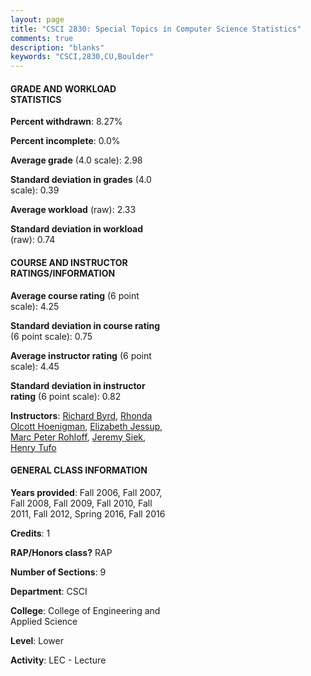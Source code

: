 ```yaml
---
layout: page
title: "CSCI 2830: Special Topics in Computer Science Statistics"
comments: true
description: "blanks"
keywords: "CSCI,2830,CU,Boulder"
---
```

<head>
<script src="https://ajax.googleapis.com/ajax/libs/jquery/2.1.3/jquery.min.js"></script>
<script src="https://dl.dropboxusercontent.com/s/pc42nxpaw1ea4o9/highcharts.js?dl=0"></script>
<!-- <script src="../assets/js/highcharts.js"></script> -->
<style type="text/css">@font-face {
	font-family: "Bebas Neue";
	src: url(https://www.filehosting.org/file/details/544349/BebasNeue Regular.otf) format("opentype");
	}
	h1.Bebas { 
		font-family: "Bebas Neue", Verdana, Tahoma;
	}
</style>
</head>
<body>
	<div id="container" style="float: right; width: 45%; height: 88%; margin-left: 2.5%; margin-right: 2.5%;"></div>
	<script language="JavaScript">
		$(document).ready(function() {
		var chart = {type: 'column'};
		var title = {text: 'Grade Distribution'};
		var xAxis = {categories: ['A','B','C','D','F'],crosshair: true};
		var yAxis = {min: 0,title: {text: 'Percentage'}};
		var tooltip = {headerFormat: '<center><b><span style="font-size:20px">{point.key}</span></b></center>',
		               pointFormat: '<td style="padding:0"><b>{point.y:.1f}%</b></td>',
		               footerFormat: '</table>',shared: true,useHTML: true};
		var plotOptions = {column: {pointPadding: 0.0,borderWidth: 0}};  
		var credits = {enabled: false};var series= [{name: 'Percent',data: [37.01,33.49,22.34,6.13,1.03,]}];
		var json = {};
		json.chart = chart;
		json.title = title;
		json.tooltip = tooltip;
		json.xAxis = xAxis;
		json.yAxis = yAxis;  
		json.series = series;
		json.plotOptions = plotOptions;  
		json.credits = credits;
		$('#container').highcharts(json);
	});
	</script>
</body>
			   
#### GRADE AND WORKLOAD STATISTICS

**Percent withdrawn**: 8.27%

**Percent incomplete**: 0.0%

**Average grade** (4.0 scale): 2.98

**Standard deviation in grades** (4.0 scale): 0.39

**Average workload** (raw): 2.33

**Standard deviation in workload** (raw): 0.74

#### COURSE AND INSTRUCTOR RATINGS/INFORMATION

**Average course rating** (6 point scale): 4.25

**Standard deviation in course rating** (6 point scale): 0.75

**Average instructor rating** (6 point scale): 4.45

**Standard deviation in instructor rating** (6 point scale): 0.82

**Instructors**: <a href='../../instructors/Richard_Byrd'>Richard Byrd</a>, <a href='../../instructors/Rhonda_Olcott_Hoenigman'>Rhonda Olcott Hoenigman</a>, <a href='../../instructors/Elizabeth_Jessup'>Elizabeth Jessup</a>, <a href='../../instructors/Marc_Peter_Rohloff'>Marc Peter Rohloff</a>, <a href='../../instructors/Jeremy_Siek'>Jeremy Siek</a>, <a href='../../instructors/Henry_Tufo'>Henry Tufo</a>

#### GENERAL CLASS INFORMATION

**Years provided**: Fall 2006, Fall 2007, Fall 2008, Fall 2009, Fall 2010, Fall 2011, Fall 2012, Spring 2016, Fall 2016

**Credits**: 1

**RAP/Honors class?** RAP

**Number of Sections**: 9

**Department**: CSCI

**College**: College of Engineering and Applied Science

**Level**: Lower

**Activity**: LEC - Lecture
